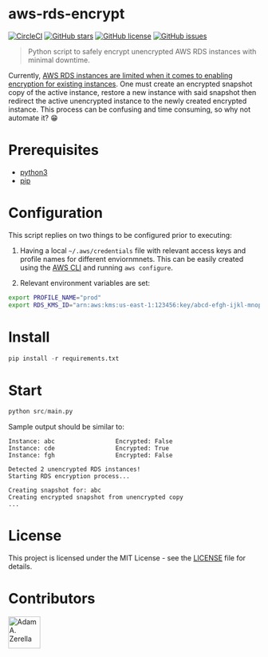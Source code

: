 # aws-rds-encrypt

[![CircleCI](https://circleci.com/gh/adamzerella/aws-rds-encrypt.svg?style=svg)](https://circleci.com/gh/adamzerella/aws-rds-encrypt)
[![GitHub stars](https://img.shields.io/github/stars/adamzerella/aws-rds-encrypt.svg)](https://github.com/adamzerella/adamzerella/stargazers)
[![GitHub license](https://img.shields.io/github/license/adamzerella/aws-rds-encrypt.svg)](https://github.com/adamzerella/adamzerella/blob/master/LICENSE)
[![GitHub issues](https://img.shields.io/github/issues/adamzerella/aws-rds-encrypt.svg)](https://github.com/adamzerella/adamzerella/issues)

> Python script to safely encrypt unencrypted AWS RDS instances with minimal downtime.

Currently, [AWS RDS instances are limited when it comes to enabling encryption for existing instances](https://docs.aws.amazon.com/AmazonRDS/latest/UserGuide/Overview.Encryption.html#Overview.Encryption.Limitations). One must create an encrypted snapshot copy of the active instance, restore a new instance with said snapshot then redirect the active unencrypted instance to the newly created encrypted instance. This process can be confusing and time consuming, so why not automate it? 😁

# Prerequisites

- [python3](https://www.python.org/downloads/)
- [pip](https://docs.python.org/3/installing/index.html#key-terms)

# Configuration

This script replies on two things to be configured prior to executing: 

1. Having a local `~/.aws/credentials` file with relevant access keys and profile names for different enviornmnets. This can be easily created using the [AWS CLI](https://docs.aws.amazon.com/cli/latest/userguide/installing.html) and running `aws configure`.

2. Relevant environment variables are set:

```bash
export PROFILE_NAME="prod"                                                          # Profile name used to interact with RDS.
export RDS_KMS_ID="arn:aws:kms:us-east-1:123456:key/abcd-efgh-ijkl-mnop-qrstuvwxyz" # IAM encryption key used to encrypt RDS snapshots.
```

# Install
```python
pip install -r requirements.txt
```

# Start
```python
python src/main.py
```

Sample output should be similar to:
```text
Instance: abc                 Encrypted: False
Instance: cde                 Encrypted: True
Instance: fgh                 Encrypted: False

Detected 2 unencrypted RDS instances!
Starting RDS encryption process...

Creating snapshot for: abc
Creating encrypted snapshot from unencrypted copy
...
```

# License

This project is licensed under the MIT License - see the [LICENSE](https://raw.githubusercontent.com/adamzerella/aws-rds-encrypt/master/LICENSE) file for details.


# Contributors

<div style="display:inline;">
  <img width="64" height="64" href="https://github.com/adamzerella" src="https://avatars0.githubusercontent.com/u/1501560?s=460&v=4" alt="Adam A. Zerella"/>
</div>